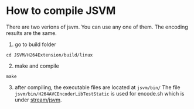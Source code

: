 How to compile JSVM
======================
There are two verions of jsvm. You can use any one of them. The encoding results are the same.

1. go to build folder
````
cd JSVM/H264Extension/build/linux
````
2. make and compile
````
make
````
3. after compiling, the executable files are located at `jsvm/bin/`
The file `jsvm/bin/H264AVCEncoderLibTestStatic` is used for encode.sh which is under [stream/jsvm](../stream/jsvm).
